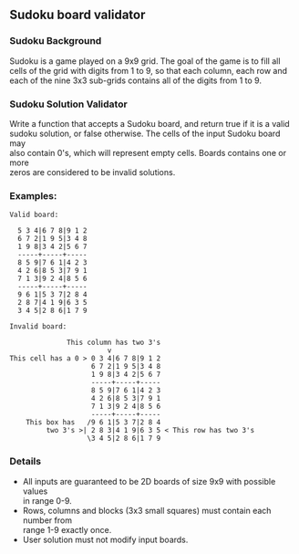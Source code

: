 ## Sudoku board validator

### Sudoku Background
Sudoku is a game played on a 9x9 grid. The goal of the game is to fill all  
cells of the grid with digits from 1 to 9, so that each column, each row and  
each of the nine 3x3 sub-grids contains all of the digits from 1 to 9.

### Sudoku Solution Validator
Write a function that accepts a Sudoku board, and return true if it is a valid  
sudoku solution, or false otherwise. The cells of the input Sudoku board may  
also contain 0's, which will represent empty cells. Boards contains one or more  
zeros are considered to be invalid solutions.

### Examples:
    Valid board:

      5 3 4|6 7 8|9 1 2
      6 7 2|1 9 5|3 4 8
      1 9 8|3 4 2|5 6 7
      -----+-----+-----
      8 5 9|7 6 1|4 2 3
      4 2 6|8 5 3|7 9 1
      7 1 3|9 2 4|8 5 6
      -----+-----+-----
      9 6 1|5 3 7|2 8 4
      2 8 7|4 1 9|6 3 5
      3 4 5|2 8 6|1 7 9

    Invalid board:

                  This column has two 3's
                            v
    This cell has a 0 > 0 3 4|6 7 8|9 1 2
                        6 7 2|1 9 5|3 4 8
                        1 9 8|3 4 2|5 6 7
                        -----+-----+-----
                        8 5 9|7 6 1|4 2 3
                        4 2 6|8 5 3|7 9 1
                        7 1 3|9 2 4|8 5 6
                        -----+-----+-----
        This box has   /9 6 1|5 3 7|2 8 4
             two 3's >| 2 8 3|4 1 9|6 3 5 < This row has two 3's
                       \3 4 5|2 8 6|1 7 9


### Details
* All inputs are guaranteed to be 2D boards of size 9x9 with possible values  
in range 0-9.
* Rows, columns and blocks (3x3 small squares) must contain each number from  
range 1-9 exactly once.
* User solution must not modify input boards.